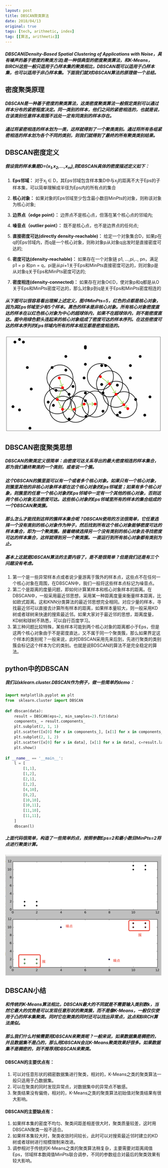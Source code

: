 ```yaml
---
layout: post
title: DBSCAN聚类算法
date: 2018/04/13
original: true
tags: [tech, arithmetic, index]
tag: [[算法, arithmetic]]
---
```


##### DBSCAN(Density-Based Spatial Clustering of Applications with Noise，具有噪声的基于密度的聚类方法)是一种很典型的密度聚类算法，和K-Means，BIRCH这些一般只适用于凸样本集的聚类相比，DBSCAN既可以适用于凸样本集，也可以适用于非凸样本集。下面我们就对DBSCAN算法的原理做一个总结。
<!-- more -->

## 密度聚类原理
##### DBSCAN是一种基于密度的聚类算法，这类密度聚类算法一般假定类别可以通过样本分布的紧密程度决定。同一类别的样本，他们之间的紧密相连的，也就是说，在该类别任意样本周围不远处一定有同类别的样本存在。

##### 通过将紧密相连的样本划为一类，这样就得到了一个聚类类别。通过将所有各组紧密相连的样本划为各个不同的类别，则我们就得到了最终的所有聚类类别结果。

## DBSCAN密度定义
##### 假设我的样本集是D=(x<sub>1</sub>,x<sub>2</sub>,...,x<sub>m</sub>),则DBSCAN具体的密度描述定义如下：
1. **Eps邻域：** 对于x<sub>j</sub> ∈ D，其Eps邻域包含样本集D中与x<sub>j</sub>的距离不大于Eps的子样本集，可以简单理解成半径为Eps内的所有点的集合
2. **核心对象：** 如果对象的Eps邻域至少包含最小数目MinPts的对象，则称该对象为核心对象;
3. **边界点（edge point）：** 边界点不是核心点，但落在某个核心点的邻域内;
4. **噪音点（outlier point）：** 既不是核心点，也不是边界点的任何点;
5. **直接密度可达(directly density-reachable)：** 给定一个对象集合D，如果p在q的Eps邻域内，而q是一个核心对象，则称对象p从对象q出发时是直接密度可达的;
6. **密度可达(density-reachable)：** 如果存在一个对象链  p1, …,pi,.., pn，满足p1 = p 和pn = q，pi是从pi+1关于Eps和MinPts直接密度可达的，则对象p是从对象q关于Eps和MinPts密度可达的;

7. **密度相连(density-connected)：** 如果存在对象O∈D，使对象p和q都是从O关于Eps和MinPts密度可达的，那么对象p到q是关于Eps和MinPts密度相连的

##### 从下图可以很容易看出理解上述定义，图中MinPts=5，红色的点都是核心对象，因为其Eps邻域至少有5个样本。黑色的样本是非核心对象。所有核心对象密度直达的样本在以红色核心对象为中心的超球体内，如果不在超球体内，则不能密度直达。图中用绿色箭头连起来的核心对象组成了密度可达的样本序列。在这些密度可达的样本序列的Eps邻域内所有的样本相互都是密度相连的。

![dbscan](/img/arithmetic/dbscan.png)

## DBSCAN密度聚类思想
##### DBSCAN的聚类定义很简单：由密度可达关系导出的最大密度相连的样本集合，即为我们最终聚类的一个类别，或者说一个簇。

##### 这个DBSCAN的簇里面可以有一个或者多个核心对象。如果只有一个核心对象，则簇里其他的非核心对象样本都在这个核心对象的Eps邻域里；如果有多个核心对象，则簇里的任意一个核心对象的Eps邻域中一定有一个其他的核心对象，否则这两个核心对象无法密度可达。这些核心对象的Eps邻域里所有的样本的集合组成的一个DBSCAN聚类簇。

##### 那么怎么才能找到这样的簇样本集合呢？DBSCAN使用的方法很简单，它任意选择一个没有类别的核心对象作为种子，然后找到所有这个核心对象能够密度可达的样本集合，即为一个聚类簇。接着继续选择另一个没有类别的核心对象去寻找密度可达的样本集合，这样就得到另一个聚类簇。一直运行到所有核心对象都有类别为止。

##### 基本上这就是DBSCAN算法的主要内容了，是不是很简单？但是我们还是有三个问题没有考虑。

1. 第一个是一些异常样本点或者说少量游离于簇外的样本点，这些点不在任何一个核心对象在周围，在DBSCAN中，我们一般将这些样本点标记为噪音点。
2. 第二个是距离的度量问题，即如何计算某样本和核心对象样本的距离。在DBSCAN中，一般采用最近邻思想，采用某一种距离度量来衡量样本距离，比如欧式距离。这和KNN分类算法的最近邻思想完全相同。对应少量的样本，寻找最近邻可以直接去计算所有样本的距离，如果样本量较大，则一般采用KD树或者球树来快速的搜索最近邻。如果大家对于最近邻的思想，距离度量，KD树和球树不熟悉，可以自行百度学习。
3. 第三种问题比较特殊，某些样本可能到两个核心对象的距离都小于Eps，但是这两个核心对象由于不是密度直达，又不属于同一个聚类簇，那么如果界定这个样本的类别呢？一般来说，此时DBSCAN采用先来后到，先进行聚类的类别簇会标记这个样本为它的类别。也就是说BDSCAN的算法不是完全稳定的算法。

## python中的DBSCAN
##### 我们以sklearn.cluster.DBSCAN作为例子，做一些简单的demo：
```python
import matplotlib.pyplot as plt
from  sklearn.cluster import DBSCAN

def dbscan(data):
    result = DBSCAN(eps=2, min_samples=2).fit(data)
    components_ = result.components_
    plt.subplot(2, 1, 1)
    plt.scatter([x[0] for x in components_], [x[1] for x in components_], c=result.labels_)
    plt.subplot(2, 1, 2)
    plt.scatter([x[0] for x in data], [x[1] for x in data], c=result.labels_)
    plt.show()

if __name__ == '__main__':
    l = [
        [1,1],
        [1,2],
        [2,1],
        [2,2],
        [4,10],
        [8,2],
        [10,10],
        [10,11],
        [11,10],
        [11,11],
    ]
    dbscan(l)
```

##### 上面代码很简单，构造了一些简单的点，按照参数Eps=2和最小数目MinPts=2将点进行聚类计算。

![dbscan](/img/arithmetic/dbscanR.png)

## DBSCAN小结

##### 和传统的K-Means算法相比，DBSCAN最大的不同就是不需要输入类别数k，当然它最大的优势是可以发现任意形状的聚类簇，而不是像K-Means，一般仅仅使用于凸的样本集聚类。同时它在聚类的同时还可以找出异常点，这点和BIRCH算法类似。

##### 那么我们什么时候需要用DBSCAN来聚类呢？一般来说，如果数据集是稠密的，并且数据集不是凸的，那么用DBSCAN会比K-Means聚类效果好很多。如果数据集不是稠密的，则不推荐用DBSCAN来聚类。

#### DBSCAN的主要优点有：

1. 可以对任意形状的稠密数据集进行聚类，相对的，K-Means之类的聚类算法一般只适用于凸数据集。
2. 可以在聚类的同时发现异常点，对数据集中的异常点不敏感。
3. 聚类结果没有偏倚，相对的，K-Means之类的聚类算法初始值对聚类结果有很大影响。

#### DBSCAN的主要缺点有：
1. 如果样本集的密度不均匀、聚类间距差相差很大时，聚类质量较差，这时用DBSCAN聚类一般不适合。
2. 如果样本集较大时，聚类收敛时间较长，此时可以对搜索最近邻时建立的KD树或者球树进行规模限制来改进。
3. 调参相对于传统的K-Means之类的聚类算法稍复杂，主要需要对距离阈值Eps，邻域样本数阈值MinPts联合调参，不同的参数组合对最后的聚类效果有较大影响。